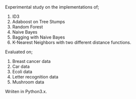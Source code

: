 Experimental study on the implementations of;
1. ID3
2. Adaboost on Tree Stumps
3. Random Forest
4. Naive Bayes
5. Bagging with Naive Bayes
5. K-Nearest Neighbors with two different distance functions.

Evaluated on;
1. Breast cancer data
2. Car data
3. Ecoli data
4. Letter recognition data
5. Mushroom data

Wriiten in Python3.x.
